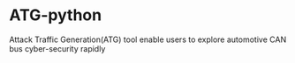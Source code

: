 # ATG-python
Attack Traffic Generation(ATG) tool enable users to explore automotive CAN bus cyber-security rapidly
